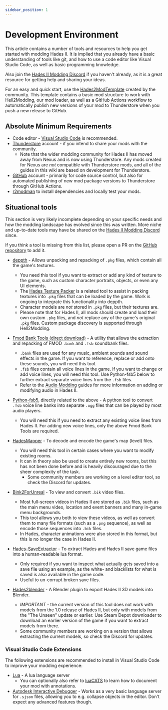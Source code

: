 ```yaml
---
sidebar_position: 1
---
```


# Development Environment

This article contains a number of tools and resources to help you get started with modding Hades II.
It is implied that you already have a basic understanding of tools like git, and how to use a code editor like Visual Studio Code, as well as basic programming knowledge.

Also join the [Hades II Modding Discord](https://discord.gg/fewDSuPj) if you haven't already, as it is a great resource for getting help and sharing your ideas.

For an easy and quick start, use the [Hades2ModTemplate](https://github.com/SGG-Modding/Hades2ModTemplate) created by the community.
This template contains a basic mod structure to work with Hell2Modding, our mod loader, as well as a GitHub Actions workflow to automatically publish new versions of your mod to Thunderstore when you push a new release to GitHub.

## Absolute Minimum Requirements

- Code editor - [Visual Studio Code](https://code.visualstudio.com/) is recommended.
- [Thunderstore](https://thunderstore.io/c/hades-ii/) account - if you intend to share your mods with the community.
	- Note that the wider modding community for Hades II has moved away from Nexus and is now using Thunderstore. Any mods created for Nexus are *not* compatible with Thunderstore mods, and all of the guides in this wiki are based on development for Thunderstore.
- [GitHub](https://github.com/) account - primarily for code source control, but also for automated publishing of new mod package versions to Thunderstore through GitHub Actions.
- [r2modman](https://thunderstore.io/c/hades-ii/p/ebkr/r2modman/) to install dependencies and locally test your mods.

## Situational tools

This section is very likely incomplete depending on your specific needs and how the modding landscape has evolved since this was written.
More niche and up-to-date tools may have be shared on the [Hades II Modding Discord](https://discord.gg/fewDSuPj) since.

If you think a tool is missing from this list, please open a PR on the [GitHub repository](https://github.com/sgg-modding/hades2modwiki) to add it.

- [deppth](https://github.com/SGG-Modding/deppth) - Allows unpacking and repacking of `.pkg` files, which contain all the game's textures.
	- You need this tool if you want to extract or add any kind of texture to the game, such as custom character portraits, objects, or even any UI elements.
	- The [Hades Texture Packer](https://github.com/SGG-Modding/Hades-Texture-Packer) is a related tool to assist in packing textures into `.pkg` files that can be loaded by the game. Work is ongoing to integrate this functionality into deppth.
	- Character models are *not* stored in `.pkg` files, but their textures are.
	- Please note that for Hades II, all mods should create and load their own custom `.pkg` files, and *not* replace any of the game's original `.pkg` files. Custom package discovery is supported through Hell2Modding.

- [Fmod Bank Tools (direct download)](<./audio/files/Fmod Bank Tools.zip>) - A utility that allows the extraction and repacking of FMOD `.bank` and `.fsb` soundbank files.
	- `.bank` files are used for any music, ambient sounds and sound effects in the game. If you want to reference, replace or add onto these sounds, you will need this tool.
	- `.fsb` files contain all voice lines in the game. If you want to change or add voice lines, you will need this tool. Use Python-fsb5 below to further extract separate voice lines from the `.fsb` files.
	- Refer to the [Audio Modding](../category/audio) guides for more information on adding or modifying audio in Hades II.

- [Python-fsb5](https://github.com/HearthSim/python-fsb5), directly related to the above - A python tool to convert `.fsb` voice line banks into separate `.ogg` files that can be played by most audio players.
	- You will need this if you need to extract any existing voice lines from Hades II. For adding new voice lines, only the above Fmod Bank Tools are required.

- [HadesMapper](https://github.com/SGG-Modding/HadesMapper) - To decode and encode the game's map (level) files.
	- You will need this tool in certain cases where you want to modify existing rooms.
	- It can in theory also be used to create entirely new rooms, but this has not been done before and is heavily discouraged due to the sheer complexity of the task.
	  - Some community members are working on a level editor tool, so check the Discord for updates.

- [Bink2ForUnreal](https://www.radgametools.com/bnkdown.htm) - To view and convert `.bik` video files.
	- Most full-screen videos in Hades II are stored as `.bik` files, such as the main menu video, location and event banners and many in-game menu backgrounds.
	- This tool allows you both to view these videos, as well as convert them to many file formats (such as a `.png` sequence), as well as encode those sequences into `.bik` files.
	- In Hades, character animations were also stored in this format, but this is no longer the case in Hades II.

- [Hades-SaveExtractor](https://github.com/TheNormalnij/Hades-SavesExtractor) - To extract Hades and Hades II save game files into a human-readable lua format.
	- Only required if you want to inspect what actually gets saved into a save file using an example, as the white- and blacklists for what is saved is also available in the game code.
	- Useful to un-corrupt broken save files.

- [Hades2blender](https://github.com/LuneMods/io_Hades2blender) - A Blender plugin to export Hades II 3D models into Blender.
	- *IMPORTANT* - the current version of this tool does not work with models from the 1.0 release of Hades II, but only with models from the "The Unseen" update or earlier. Use Steam Depot downloader to download an earlier version of the game if you want to extract models from there.
	- Some community members are working on a version that allows extracting the current models, so check the Discord for updates.

### Visual Studio Code Extensions

The following extensions are recommended to install in Visual Studio Code to improve your modding experience:

- [Lua](https://marketplace.visualstudio.com/items?itemName=sumneko.lua) - A lua language server
  - You can optionally also refer to [luaCATS](https://luals.github.io/wiki/annotations/) to learn how to document your mod with annotations.
- [Autodesk Interactive Debugger](https://marketplace.visualstudio.com/items?itemName=jschmidt42.stingray-debug) - Works as a very basic language server for `.sjson` files, allowing you to e.g. collapse objects in the editor. Don't expect any advanced features though.
